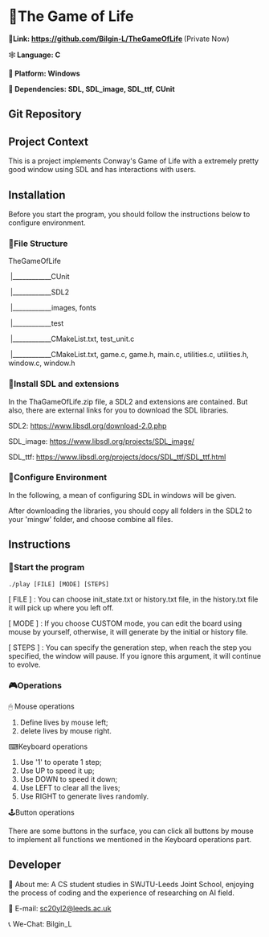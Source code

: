 # 🎇The Game of Life

🔗<b>Link: https://github.com/Bilgin-L/TheGameOfLife </b> (Private Now)

🕸<b> Language: C </b>

🎈<b> Platform: Windows </b>

🎑<b> Dependencies: SDL, SDL_image, SDL_ttf, CUnit</b>

## Git Repository 

## Project Context

This is a project implements Conway's Game of Life with a extremely pretty good window using SDL and has interactions with users.

## Installation

Before you start the program, you should follow the instructions below to configure environment.

### 📃File Structure

TheGameOfLife

​        |____________CUnit

​		|____________SDL2

​		|____________images, fonts

​		|____________test

​				|____________CMakeList.txt, test_unit.c

​		|____________CMakeList.txt, game.c, game.h, main.c, utilities.c, utilities.h, window.c, window.h

### 🎁Install SDL and extensions

In the ThaGameOfLife.zip file, a SDL2 and extensions are contained. But also, there are external links for you to download the SDL libraries.

SDL2: https://www.libsdl.org/download-2.0.php

SDL_image: https://www.libsdl.org/projects/SDL_image/

SDL_ttf: https://www.libsdl.org/projects/docs/SDL_ttf/SDL_ttf.html

### 🎄Configure Environment

In the following, a mean of configuring SDL in windows will be given.

After downloading the libraries, you should copy all folders in the SDL2 to your 'mingw' folder, and choose combine all files.

## Instructions

### 🚀Start the program

```
./play [FILE] [MODE] [STEPS]
```

[ FILE ] : You can choose init_state.txt or history.txt file, in the history.txt file it will pick up where you left off.

[ MODE ] : If you choose CUSTOM mode, you can edit the board using mouse by yourself, otherwise, it will generate by the initial or history file.

[ STEPS ] : You can specify the generation step, when reach the step you specified, the window will pause. If you ignore this argument, it will continue to evolve.

### 🎮Operations

🖱 Mouse operations

1. Define lives by mouse left;
2. delete lives by mouse right.

⌨Keyboard operations

1. Use '1' to operate 1 step;
2. Use UP to speed it up;
3. Use DOWN to speed it down;
4. Use LEFT to clear all the lives;
5. Use RIGHT to generate lives randomly.

🕹Button operations

There are some buttons in the surface, you can click all buttons by mouse to implement all functions we mentioned in the Keyboard operations part.

## Developer

🏫 About me: A CS student studies in SWJTU-Leeds Joint School, enjoying the process of coding and the experience of researching on AI field.

📧 E-mail: sc20yl2@leeds.ac.uk

📞 We-Chat: Bilgin_L


